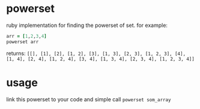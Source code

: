 powerset
========

ruby implementation for finding the powerset of set. 
for example: 
```ruby
arr = [1,2,3,4]
powerset arr
```

returns:
```[[], [1], [2], [1, 2], [3], [1, 3], [2, 3], [1, 2, 3], [4], [1, 4], [2, 4], [1, 2, 4], [3, 4], [1, 3, 4], [2, 3, 4], [1, 2, 3, 4]]```

usage
========

link this powerset to your code and simple call `powerset som_array`
